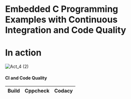 # Embedded C Programming Examples with Continuous Integration and Code Quality

# In action

![Act_4 (2)](https://user-images.githubusercontent.com/82274701/116736026-f7e15000-aa0c-11eb-98fd-ac58ba7f479f.png)



#### CI and Code Quality
|Build|Cppcheck|Codacy|
|:--:|:--:|:--:|
